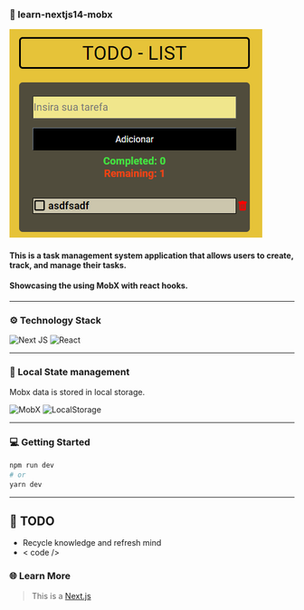 ### 📸 learn-nextjs14-mobx
![Screenshot](public/1.bmp)

#### This is a task management system application that allows users to create, track, and manage their tasks.
#### Showcasing the using MobX with react hooks.

-------------------------------------------------

### ⚙️ Technology Stack

![Next JS](https://img.shields.io/badge/Next-black?style=for-the-badge&logo=next.js&logoColor=white)
![React](https://img.shields.io/badge/react-%2320232a.svg?style=for-the-badge&logo=react&logoColor=%2361DAFB)


-------------------------------------------------
### 📝 Local State management
Mobx data is stored in local storage.

![MobX](https://img.shields.io/badge/mobx-%23E34F26.svg?style=for-the-badge&logo=MobX&logoColor=white)
![LocalStorage](https://img.shields.io/badge/LocalStorage-%2320232a.svg?style=for-the-badge&logo=react&logoColor=%2361DAFB)

-------------------------------------------------
### ‍💻 Getting Started
```bash
npm run dev
# or
yarn dev
```
-------------------------------------------------

## 📖 TODO
- Recycle knowledge and refresh mind
- < code />

### 🌐 Learn More

>This is a [Next.js](https://nextjs.org/)
